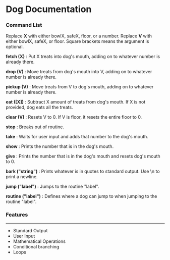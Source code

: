 Dog Documentation
==================

### Command List

Replace **X** with either bowlX, safeX, floor, or a number.
Replace **V** with either bowlX, safeX, or floor.
Square brackets means the argument is optional.

**fetch (X)** : Put X treats into dog's mouth, adding on to whatever number is already there.

**drop (V)** : Move treats from dog's mouth into V, adding on to whatever number is already there. 

**pickup (V)** : Move treats from V to dog's mouth, adding on to whatever number is already there.

**eat ([X])** : Subtract X amount of treats from dog's mouth. If X is not provided, dog eats all the treats.

**clear (V)** : Resets V to 0. If V is floor, it resets the entire floor to 0.

**stop** : Breaks out of routine.

**take** : Waits for user input and adds that number to the dog's mouth.

**show** : Prints the number that is in the dog's mouth.

**give** : Prints the number that is in the dog's mouth and resets dog's mouth to 0.

**bark ("string")** : Prints whatever is in quotes to standard output. Use \n to print a newline. 

**jump ("label")** : Jumps to the routine "label".

**routine ("label")** : Defines where a dog can jump to when jumping to the routine "label".

### Features
------------------
- Standard Output
- User Input
- Mathematical Operations
- Conditional branching
- Loops
